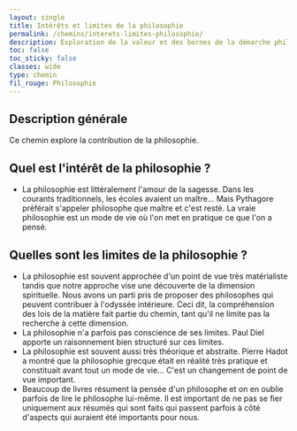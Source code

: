 ```yaml
---
layout: single
title: Intérêts et limites de la philosophie
permalink: /chemins/interets-limites-philosophie/
description: Exploration de la valeur et des bornes de la démarche philosophique dans le cadre de l'Odyssée intérieure.
toc: false
toc_sticky: false
classes: wide
type: chemin
fil_rouge: Philosophie
---
```

## Description générale

Ce chemin explore la contribution de la philosophie. 
## Quel est l'intérêt de la philosophie ?
* La philosophie est littéralement l'amour de la sagesse. Dans les courants traditionnels, les écoles avaient un maître... Mais Pythagore préférait s'appeler philosophe que maître et c'est resté. La vraie philosophie est un mode de vie où l'on met en pratique ce que l'on a pensé.
## Quelles sont les limites de la philosophie ?

- La philosophie est souvent approchée d'un point de vue très matérialiste tandis que notre approche vise une découverte de la dimension spirituelle. Nous avons un parti pris de proposer des philosophes qui peuvent contribuer à l'odyssée intérieure. Ceci dit, la compréhension des lois de la matière fait partie du chemin, tant qu'il ne limite pas la recherche à cette dimension.
- La philosophie n'a parfois pas conscience de ses limites. Paul Diel apporte un raisonnement bien structuré sur ces limites.
- La philosophie est souvent aussi très théorique et abstraite. Pierre Hadot a montré que la philosophie grecque était en réalité très pratique et constituait avant tout un mode de vie... C'est un changement de point de vue important.
- Beaucoup de livres résument la pensée d'un philosophe et on en oublie parfois de lire le philosophe lui-même. Il est important de ne pas se fier uniquement aux résumés qui sont faits qui passent parfois à côté d'aspects qui auraient été importants pour nous.